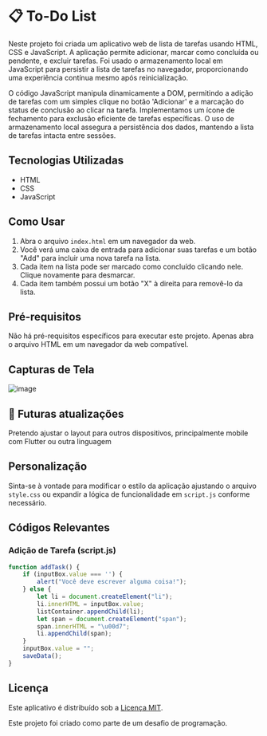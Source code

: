 # 📋 To-Do List

Neste projeto foi criada um aplicativo web de lista de tarefas usando HTML, CSS e JavaScript. A aplicação permite adicionar, marcar como concluída ou pendente, e excluir tarefas. Foi usado o armazenamento local em JavaScript para persistir a lista de tarefas no navegador, proporcionando uma experiência contínua mesmo após reinicialização.

O código JavaScript manipula dinamicamente a DOM, permitindo a adição de tarefas com um simples clique no botão 'Adicionar' e a marcação do status de conclusão ao clicar na tarefa. Implementamos um ícone de fechamento para exclusão eficiente de tarefas específicas. O uso de armazenamento local assegura a persistência dos dados, mantendo a lista de tarefas intacta entre sessões.

## Tecnologias Utilizadas

- HTML
- CSS
- JavaScript

## Como Usar

1. Abra o arquivo `index.html` em um navegador da web.
2. Você verá uma caixa de entrada para adicionar suas tarefas e um botão "Add" para incluir uma nova tarefa na lista.
3. Cada item na lista pode ser marcado como concluído clicando nele. Clique novamente para desmarcar.
4. Cada item também possui um botão "X" à direita para removê-lo da lista.

## Pré-requisitos

Não há pré-requisitos específicos para executar este projeto. Apenas abra o arquivo HTML em um navegador da web compatível.

## Capturas de Tela

![image]()

## 🚀 Futuras atualizações

Pretendo ajustar o layout para outros dispositivos, principalmente mobile com Flutter ou outra linguagem

## Personalização

Sinta-se à vontade para modificar o estilo da aplicação ajustando o arquivo `style.css` ou expandir a lógica de funcionalidade em `script.js` conforme necessário.

## Códigos Relevantes

### Adição de Tarefa (script.js)

```javascript
function addTask() {
    if (inputBox.value === '') {
        alert("Você deve escrever alguma coisa!");
    } else {
        let li = document.createElement("li");
        li.innerHTML = inputBox.value;
        listContainer.appendChild(li);
        let span = document.createElement("span");
        span.innerHTML = "\u00d7";
        li.appendChild(span);
    }
    inputBox.value = "";
    saveData();
}
```

## Licença

Este aplicativo é distribuído sob a [Licença MIT](LICENSE).

Este projeto foi criado como parte de um desafio de programação.
